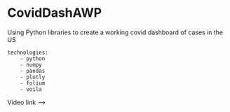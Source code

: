 # CovidDashAWP
Using Python libraries to create a working covid dashboard of cases in the US

    technologies:
        - python
        - numpy
        - pandas
        - plotly
        - folium
        - voila




Video link -->
